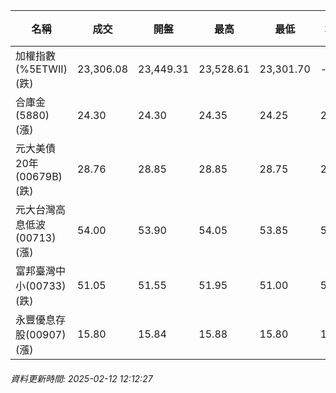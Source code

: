 | 名稱 | 成交 | 開盤 | 最高 | 最低 | 均價 | 成交金額(億) | 昨收 | 漲跌幅 | 漲跌 | 總量 | 昨量 | 振幅 |
| -------- | -------- | -------- | -------- |-------- | -------- | -------- |-------- |-------- |-------- | -------- | -------- |-------- |
|加權指數(%5ETWII) (跌)|23,306.08|23,449.31|23,528.61|23,301.70|-|2,774.94|23,384.05|0.33%|77.97|4,793,244|0|0.97%|
|合庫金(5880) (漲)|24.30|24.30|24.35|24.25|24.26|0.812|24.25|0.21%|0.05|3,348|6,992|0.41%|
|元大美債20年(00679B) (跌)|28.76|28.85|28.85|28.75|28.79|11.12|28.97|0.72%|0.21|38,610|30,780|0.35%|
|元大台灣高息低波(00713) (漲)|54.00|53.90|54.05|53.85|53.96|2.35|53.75|0.47%|0.25|4,354|8,047|0.37%|
|富邦臺灣中小(00733) (跌)|51.05|51.55|51.95|51.00|51.50|0.544|51.35|0.58%|0.30|1,057|1,830|1.85%|
|永豐優息存股(00907) (漲)|15.80|15.84|15.88|15.80|15.84|0.233|15.79|0.06%|0.01|1,472|1,869|0.51%|
###### 資料更新時間: 2025-02-12 12:12:27